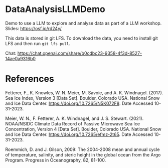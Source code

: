 # DataAnalysisLLMDemo

Demo to use a LLM to explore and analyse data as part of a LLM workshop. Slides: https://osf.io/rd24y/

This data is stored in git LFS. To download the data, you need to install git LFS and then run `git lfs pull`.

Chat: https://chat.openai.com/share/b0cdbc23-9358-4f3d-8527-14ae0a9316b0

# References
Fetterer, F., K. Knowles, W. N. Meier, M. Savoie, and A. K. Windnagel. (2017). Sea Ice Index, Version 3 [Data Set]. Boulder, Colorado USA. National Snow and Ice Data Center. https://doi.org/10.7265/N5K072F8. Date Accessed 10-31-2023.

Meier, W. N., F. Fetterer, A. K. Windnagel, and J. S. Stewart. (2021). NOAA/NSIDC Climate Data Record of Passive Microwave Sea Ice Concentration, Version 4 [Data Set]. Boulder, Colorado USA. National Snow and Ice Data Center. https://doi.org/10.7265/efmz-2t65. Date Accessed 10-31-2023.

Roemmich, D. and J. Gilson, 2009: The 2004-2008 mean and annual cycle of temperature, salinity, and steric height in the global ocean from the Argo Program. Progress in Oceanography, 82, 81-100.

